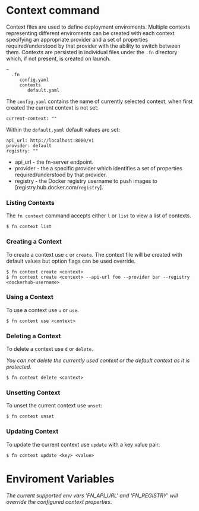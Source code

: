 # Context command

Context files are used to define deployment enviroments. Multiple contexts representing different enviroments can be created with each context specifying an appropriate provider  and a set of properties required/understood by that provider with the ability to switch between them. Contexts are persisted in individual files under the `.fn` directory which, if not present, is created on launch.

```
~ 
  .fn
     config.yaml
     contexts
        default.yaml
```

The `config.yaml` contains the name of currently selected context, when first created the current context is not set:

 ```
 current-context: ""
 ``` 

Within the `default.yaml` default values are set: 
```
api_url: http://localhost:8080/v1
provider: default
registry: ""
```

* api_url - the fn-server endpoint.
* provider - the a specific provider which identifies a set of properties required/understood by that provider.
* registry - the Docker registry username to push images to 
[registry.hub.docker.com/`registry`].

### Listing Contexts
The `fn context` command accepts either `l` or `list` to view a list of contexts.
```
$ fn context list
```

### Creating a Context 

To create a context use `c` or `create`. The context file will be created with default values but option flags can be used override.

```
$ fn context create <context>
$ fn context create <context> --api-url foo --provider bar --registry <dockerhub-username>
```

### Using a Context

To use a context use `u` or `use`.

```
$ fn context use <context>
```

### Deleting a Context 
 
To delete a context use `d` or `delete`.

_You can not delete the currently used context or the default context as it is protected._

```
$ fn context delete <context>
```

### Unsetting Context 

To unset the current context use `unset`:

```
$ fn context unset
```

### Updating Context 

To update the current context use `update` with a key value pair:

```
$ fn context update <key> <value>
```

# Enviroment Variables

_The current supported env vars 'FN_API_URL' and 'FN_REGISTRY' will override the configured context properties_.
